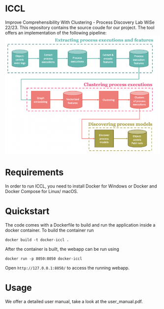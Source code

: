 # ICCL
Improve Comprehensibility With Clustering - Process Discovery Lab WiSe 22/23.
This repository contains the source coude for our project. The tool offers an implementation of the following pipeline:
![plot](./assets/manual/iccl_pipeline.png)

# Requirements
In order to run ICCL, you need to install Docker for Windows or Docker and Docker Compose for Linux/ macOS.

# Quickstart
The code comes with a Dockerfile to build and run the application inside a docker container. To build the container run
```
docker build -t docker-iccl . 
```
After the container is built, the webapp can be run using
```
docker run -p 8050:8050 docker-iccl
```
Open ```http://127.0.0.1:8050/``` to access the running webapp.

# Usage 
We offer a detailed user manual, take a look at the user_manual.pdf.

